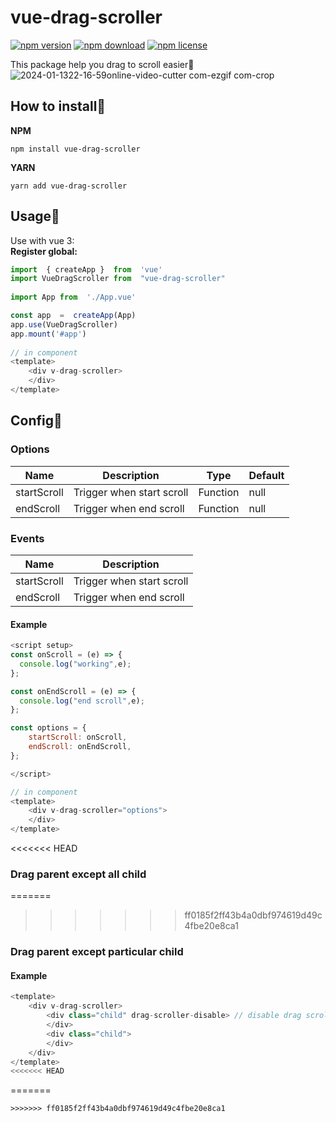
# vue-drag-scroller
<!-- tag -->
[![npm version](https://img.shields.io/npm/v/vue-drag-scroller.svg)](https://www.npmjs.com/package/vue-drag-scroller)
[![npm download](https://img.shields.io/npm/dm/vue-drag-scroller.svg)](https://www.npmjs.com/package/vue-drag-scroller)
[![npm license](https://img.shields.io/npm/l/vue-drag-scroller.svg)](https://www.npmjs.com/package/vue-drag-scroller)
<!-- endtag -->
This package help you drag to scroll easier🌟 <br>
![2024-01-1322-16-59online-video-cutter com-ezgif com-crop](https://github.com/huynamboz/vue-drag-scroller/assets/38585889/d4143c76-9240-4163-a444-00bae811a138)

## How to install🔖
**NPM**

    npm install vue-drag-scroller
**YARN**

    yarn add vue-drag-scroller

## Usage🔖

Use with vue 3: <br>
	**Register global:**
```javascript
import  { createApp }  from  'vue'
import VueDragScroller from  "vue-drag-scroller"
       
import App from  './App.vue'

const app  =  createApp(App)
app.use(VueDragScroller)
app.mount('#app')
  
// in component
<template>
	<div v-drag-scroller>
	</div>
</template>
```

## Config🔖
### Options
| Name | Description | Type | Default |
|--|--|--|--|
| startScroll | Trigger when start scroll | Function | null |
| endScroll | Trigger when end scroll | Function | null |
### Events
| Name | Description |
|--|--|
| startScroll | Trigger when start scroll |
| endScroll | Trigger when end scroll |
#### Example
```javascript
<script setup>
const onScroll = (e) => {
  console.log("working",e);
};

const onEndScroll = (e) => {
  console.log("end scroll",e);
};

const options = {
    startScroll: onScroll,
    endScroll: onEndScroll,
};

</script>

// in component 
<template>
    <div v-drag-scroller="options">
    </div>
</template>
```
<<<<<<< HEAD
### Drag parent except all child
=======
<!-- ### Drag parent except all child
>>>>>>> ff0185f2ff43b4a0dbf974619d49c4fbe20e8ca1
#### Example
```javascript
<template>
    <div v-drag-scroller.disablechild>
        <div class="child">
        </div>
        <div class="child">
        </div>
    </div>
</template>
<<<<<<< HEAD
```
=======
``` -->
>>>>>>> ff0185f2ff43b4a0dbf974619d49c4fbe20e8ca1
### Drag parent except particular child
#### Example
```javascript
<template>
    <div v-drag-scroller>
        <div class="child" drag-scroller-disable> // disable drag scroll
        </div>
        <div class="child">
        </div>
    </div>
</template>
<<<<<<< HEAD
```
=======
```
>>>>>>> ff0185f2ff43b4a0dbf974619d49c4fbe20e8ca1
